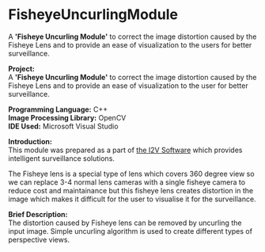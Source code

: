 # FisheyeUncurlingModule
A <b>'Fisheye Uncurling Module'</b> to correct the image distortion caused by the Fisheye Lens and to provide an ease of visualization to the users for better surveillance.

<b>Project:</b><br/>
A <b>'Fisheye Uncurling Module'</b> to correct the image distortion caused by the Fisheye Lens and to provide an ease of visualization to the user for better surveillance.<br/>

<b>Programming Language:</b> C++<br/> 
<b>Image Processing Library:</b> OpenCV<br/>
<b>IDE Used:</b> Microsoft Visual Studio<br/> 

<b>Introduction:</b><br/>
This module was prepared as a part of <a href="http://www.i2vsys.com">the I2V Software</a> which provides intelligent surveillance solutions.

The Fisheye lens is a special type of lens which covers 360 degree view so we can replace 3-4 normal lens cameras with a single fisheye camera to reduce cost and maintainance but this fisheye lens creates distortion in the image which makes it difficult for the user to visualise it for the surveillance.

<b>Brief Description:</b><br/>
The distortion caused by Fisheye lens can be removed by uncurling the input image. Simple uncurling algorithm is used to create different types of perspective views.<br/>
